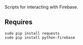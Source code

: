 Scripts for interacting with Firebase.

## Requires

```
sudo pip install requests
sudo pip install python-firebase
```
